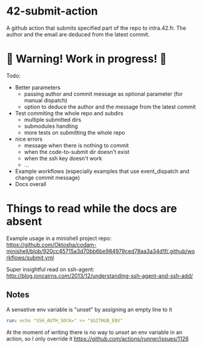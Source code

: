 # 42-submit-action
A github action that submits specified part of the repo to intra.42.fr. The author and the email are deduced from the latest commit.

# 🛑 Warning! Work in progress! 🛑

Todo:

+ Better parameters
    * passing author and commit message as optional parameter (for manual dispatch)
    * option to deduce the author and the message from the latest commit
+ Test commiting the whole repo and subdirs
    * multiple submitted dirs
    * submodules handling
    * more tests on submitting the whole repo
+ nice errors
    * message when there is nothing to commit
    * when the code-to-submit dir doesn't exist
    * when the ssh key doesn't work
    * ...
+ Example workflows (especially examples that use event_dispatch and change commit message)
+ Docs overall

# Things to read while the docs are absent

Example usage in a minishell project repo:
https://github.com/Oktosha/codam-minishell/blob/920cc45715a3d70bb6be984979ced78aa3a34d1f/.github/workflows/submit.yml

Super insightful read on ssh-agent: http://blog.joncairns.com/2013/12/understanding-ssh-agent-and-ssh-add/

## Notes

A sensetive env variable is "unset" by assigning an empty line to it

```yaml
run: echo "SSH_AUTH_SOCK=" >> "$GITHUB_ENV"
```

At the moment of writing there is no way to *unset* an env variable in an action, so I only override it https://github.com/actions/runner/issues/1126
